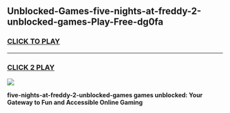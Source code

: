
## Unblocked-Games-five-nights-at-freddy-2-unblocked-games-Play-Free-dg0fa
<h3>
<a href="https://premium76.site?title=five-nights-at-freddy-2-unblocked-games&ref=19M">CLICK TO PLAY</a></h3>
<hr>

<h3>
<a href="https://premium76.site?title=five-nights-at-freddy-2-unblocked-games&ref=19M">CLICK 2 PLAY</a>
  
</h3>

<a href="https://premium76.site?title=five-nights-at-freddy-2-unblocked-games&ref=19M"><img src="https://clearcache.store/games.png"></a>


**five-nights-at-freddy-2-unblocked-games games unblocked: Your Gateway to Fun and Accessible Online Gaming**

